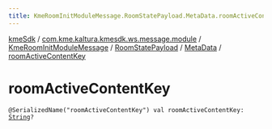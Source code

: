 ```yaml
---
title: KmeRoomInitModuleMessage.RoomStatePayload.MetaData.roomActiveContentKey - kmeSdk
---
```


[kmeSdk](../../../../index.html) / [com.kme.kaltura.kmesdk.ws.message.module](../../../index.html) / [KmeRoomInitModuleMessage](../../index.html) / [RoomStatePayload](../index.html) / [MetaData](index.html) / [roomActiveContentKey](./room-active-content-key.html)

# roomActiveContentKey

`@SerializedName("roomActiveContentKey") val roomActiveContentKey: `[`String`](https://kotlinlang.org/api/latest/jvm/stdlib/kotlin/-string/index.html)`?`